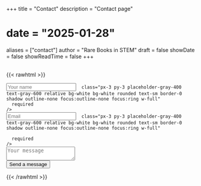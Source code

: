 +++
title = "Contact"
description = "Contact page"
# date = "2025-01-28"
aliases = ["contact"]
author = "Rare Books in STEM"
draft = false
showDate = false
showReadTime = false
+++
<br>
<br>

{{< rawhtml >}}

<script src="https://unpkg.com/tailwindcss-jit-cdn"></script>

<form action="https://public.herotofu.com/v1/0855be90-ddde-11ef-85ec-5354ee4ca30f" method="POST" accept-charset="UTF-8">
  <div class="mb-3 pt-0">
    <input
      type="text"
      placeholder="Your name"
      name="name"

      class="px-3 py-3 placeholder-gray-400 text-gray-600 relative bg-white bg-white rounded text-sm border-0 shadow outline-none focus:outline-none focus:ring w-full"
      required
    />
  </div>

  <div class="mb-3 pt-0">
    <input
      type="email"
      placeholder="Email"
      name="email"

      class="px-3 py-3 placeholder-gray-400 text-gray-600 relative bg-white bg-white rounded text-sm border-0 shadow outline-none focus:outline-none focus:ring w-full"

      required
    />
  </div>

  <div class="mb-3 pt-0">
    <textarea
      placeholder="Your message"
      name="message"
      class="px-3 py-3 placeholder-gray-400 text-gray-600 relative bg-white bg-white rounded text-sm border-0 shadow outline-none focus:outline-none focus:ring w-full"
      required
    ></textarea>
  </div>

  <div class="mb-3 pt-0">
    <button
      class="bg-blue-500 text-white active:bg-blue-600 font-bold uppercase text-sm px-6 py-3 rounded shadow hover:shadow-lg outline-none focus:outline-none mr-1 mb-1 ease-linear transition-all duration-150"
      type="submit"
    >Send a message</button>
  </div>
</form>

{{< /rawhtml >}}